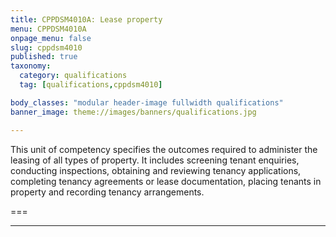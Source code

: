 ```yaml
---
title: CPPDSM4010A: Lease property
menu: CPPDSM4010A
onpage_menu: false
slug: cppdsm4010
published: true
taxonomy:
  category: qualifications
  tag: [qualifications,cppdsm4010]

body_classes: "modular header-image fullwidth qualifications"
banner_image: theme://images/banners/qualifications.jpg

---
```


This unit of competency specifies the outcomes required to administer the leasing of all types of property. It includes screening tenant enquiries, conducting inspections, obtaining and reviewing tenancy applications, completing tenancy agreements or lease documentation, placing tenants in property and recording tenancy arrangements.

===

---
